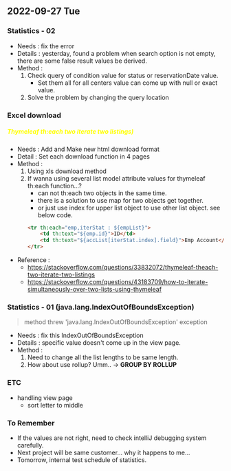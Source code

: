 ## 2022-09-27 Tue

### Statistics - 02
+ Needs : fix the error
+ Details : yesterday, found a problem when search option is not empty, there are some false result values be derived.
+ Method :
    1. Check query of condition value for status or reservationDate value.
        + Set them all for all centers value can come up with null or exact value.
    2. Solve the problem by changing the query location

### Excel download 
##### <b style='color:yellow'> Thymeleaf th:each two iterate two listings) </b>
+ Needs : Add and Make new html download format
+ Detail : Set each download function in 4 pages
+ Method :
    1. Using xls download method
    2. If wanna using several list model attribute values for thymeleaf th:each function...?
       + can not th:each two objects in the same time.
       + there is a solution to use map for two objects get together.
       + or just use index for upper list object to use other list object. see below code.
       ```html
       <tr th:each="emp,iterStat : ${empList}">
           <td th:text="${emp.id}">ID</td>
           <td th:text="${accList[iterStat.index].field}">Emp Account</td> 
       </tr>
       ```
+ Reference : 
  + https://stackoverflow.com/questions/33832072/thymeleaf-theach-two-iterate-two-listings
  + https://stackoverflow.com/questions/43183709/how-to-iterate-simultaneously-over-two-lists-using-thymeleaf

### Statistics - 01 (java.lang.IndexOutOfBoundsException)
> method threw 'java.lang.IndexOutOfBoundsException' exception
+ Needs : fix this IndexOutOfBoundsException
+ Details : specific value doesn't come up in the view page.
+ Method :
    1. Need to change all the list lengths to be same length.
    2. How about use rollup? Umm.. -> **GROUP BY ROLLUP**

### ETC
+ handling view page
  + sort letter to middle

### To Remember
+ If the values are not right, need to check intelliJ debugging system carefully.
+ Next project will be same customer... why it happens to me...
+ Tomorrow, internal test schedule of statistics.
